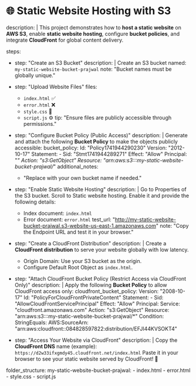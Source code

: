 # 🌐 Static Website Hosting with S3

description: |
  This project demonstrates how to **host a static website** on **AWS S3**, enable **static website hosting**, 
  configure **bucket policies**, and integrate **CloudFront** for global content delivery.

steps:
  - step: "Create an S3 Bucket"
    description: |
      Create an S3 bucket named: `my-static-website-bucket-prajwal`
    note: "Bucket names must be globally unique."

  - step: "Upload Website Files"
    files:
      - `index.html` ✅
      - `error.html` ❌
      - `style.css` 🎨
      - `script.js` ⚙️
    tip: "Ensure files are publicly accessible through permissions."

  - step: "Configure Bucket Policy (Public Access)"
    description: |
      Generate and attach the following **Bucket Policy** to make the objects publicly accessible:
    bucket_policy:
      Id: "Policy1741944290230"
      Version: "2012-10-17"
      Statement:
        - Sid: "Stmt1741944289271"
          Effect: "Allow"
          Principal: "*"
          Action: "s3:GetObject"
          Resource: "arn:aws:s3:::my-static-website-bucket-prajwal/*"
    additional_notes:
      - "Replace with your own bucket name if needed."

  - step: "Enable Static Website Hosting"
    description: |
      Go to Properties of the S3 bucket.
      Scroll to Static website hosting.
      Enable it and provide the following details:
      - Index document: `index.html`
      - Error document: `error.html`
    test_url: "http://my-static-website-bucket-prajwal.s3-website-us-east-1.amazonaws.com"
    note: "Copy the Endpoint URL and test it in your browser."

  - step: "Create a CloudFront Distribution"
    description: |
      Create a **CloudFront distribution** to serve your website globally with low latency.
      - Origin Domain: Use your S3 bucket as the origin.
      - Configure Default Root Object as `index.html`.

  - step: "Attach CloudFront Bucket Policy (Restrict Access via CloudFront Only)"
    description: |
      Apply the following **Bucket Policy** to allow CloudFront access only:
    cloudfront_bucket_policy:
      Version: "2008-10-17"
      Id: "PolicyForCloudFrontPrivateContent"
      Statement:
        - Sid: "AllowCloudFrontServicePrincipal"
          Effect: "Allow"
          Principal:
            Service: "cloudfront.amazonaws.com"
          Action: "s3:GetObject"
          Resource: "arn:aws:s3:::my-static-website-bucket-prajwal/*"
          Condition:
            StringEquals:
              AWS:SourceArn: "arn:aws:cloudfront::084828597822:distribution/EFJI44KVSOKT4"

  - step: "Access Your Website via CloudFront"
    description: |
      Copy the **CloudFront DNS** name (example):
      `https://d2w33ifxgmdy45.cloudfront.net/index.html`
      Paste it in your browser to see your static website served by CloudFront! 🚀

folder_structure:
  my-static-website-bucket-prajwal:
    - index.html
    - error.html
    - style.css
    - script.js

